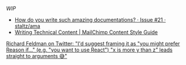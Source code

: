 _WIP_

- [How do you write such amazing documentations? · Issue #21 · staltz/ama](https://github.com/staltz/ama/issues/21)
- [Writing Technical Content | MailChimp Content Style Guide](http://styleguide.mailchimp.com/writing-technical-content/)


[Richard Feldman on Twitter: "I'd suggest framing it as "you might prefer Reason if..." (e.g. "you want to use React") "x is more y than z" leads straight to arguments 😅"](https://twitter.com/rtfeldman/status/882967085067927558)